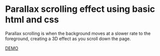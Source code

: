 # Parallax scrolling effect using basic html and css
Parallax scrolling is when the background moves at a slower rate to the foreground, creating a 3D effect as you scroll down the page. 

[DEMO]("https://daph3105.github.io/cupcakes/")
